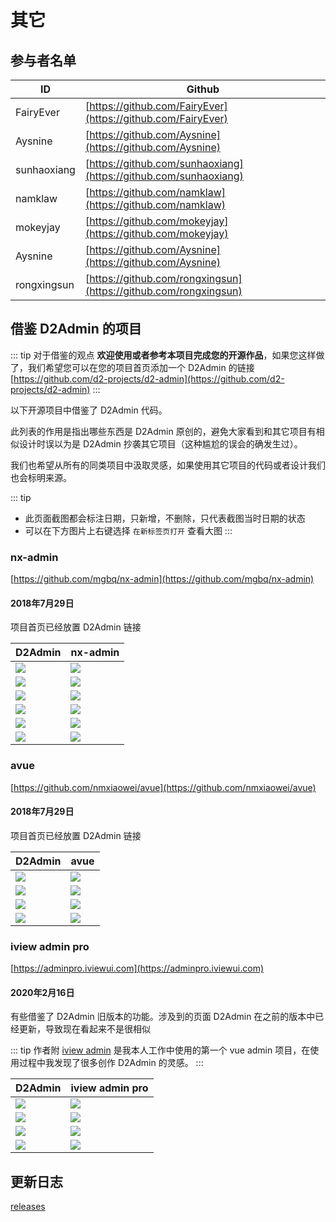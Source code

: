 # 其它

## 参与者名单

| ID | Github |
| --- | --- |
| FairyEver | [https://github.com/FairyEver](https://github.com/FairyEver) |
| Aysnine | [https://github.com/Aysnine](https://github.com/Aysnine) |
| sunhaoxiang | [https://github.com/sunhaoxiang](https://github.com/sunhaoxiang) |
| namklaw | [https://github.com/namklaw](https://github.com/namklaw) |
| mokeyjay | [https://github.com/mokeyjay](https://github.com/mokeyjay) |
| Aysnine | [https://github.com/Aysnine](https://github.com/Aysnine) |
| rongxingsun | [https://github.com/rongxingsun](https://github.com/rongxingsun) |

## 借鉴 D2Admin 的项目

::: tip 对于借鉴的观点
**欢迎使用或者参考本项目完成您的开源作品**，如果您这样做了，我们希望您可以在您的项目首页添加一个 D2Admin 的链接 [https://github.com/d2-projects/d2-admin](https://github.com/d2-projects/d2-admin)
:::

以下开源项目中借鉴了 D2Admin 代码。

此列表的作用是指出哪些东西是 D2Admin 原创的，避免大家看到和其它项目有相似设计时误以为是 D2Admin 抄袭其它项目（这种尴尬的误会的确发生过）。

我们也希望从所有的同类项目中汲取灵感，如果使用其它项目的代码或者设计我们也会标明来源。

::: tip
* 此页面截图都会标注日期，只新增，不删除，只代表截图当时日期的状态
* 可以在下方图片上右键选择 `在新标签页打开` 查看大图
:::

### nx-admin

[https://github.com/mgbq/nx-admin](https://github.com/mgbq/nx-admin)

#### 2018年7月29日

项目首页已经放置 D2Admin 链接

| D2Admin | nx-admin |
| --- | --- |
| ![](https://cdn.d2.pub/files/image-hosting/20180727103812.png) | ![](https://cdn.d2.pub/files/image-hosting/20180727103329.png) |
| ![](https://cdn.d2.pub/files/image-hosting/20180727103923.png) | ![](https://cdn.d2.pub/files/image-hosting/20180727103931.png) |
| ![](https://cdn.d2.pub/files/image-hosting/20180727104208.png) | ![](https://cdn.d2.pub/files/image-hosting/20180727104213.png) |
| ![](https://cdn.d2.pub/files/image-hosting/20180727104225.png) | ![](https://cdn.d2.pub/files/image-hosting/20180727104232.png) |
| ![](https://cdn.d2.pub/files/image-hosting/20180727104240.png) | ![](https://cdn.d2.pub/files/image-hosting/20180727104245.png) |
| ![](https://cdn.d2.pub/files/image-hosting/20180729104137.png) | ![](https://cdn.d2.pub/files/image-hosting/20180729104152.png) |

### avue

[https://github.com/nmxiaowei/avue](https://github.com/nmxiaowei/avue)

#### 2018年7月29日

项目首页已经放置 D2Admin 链接

| D2Admin | avue |
| --- | --- |
| ![](https://cdn.d2.pub/files/image-hosting/20180729105741.png) | ![](https://cdn.d2.pub/files/image-hosting/20180729105748.png) |
| ![](https://cdn.d2.pub/files/image-hosting/20180729110207.png) | ![](https://cdn.d2.pub/files/image-hosting/20180729110231.png) |
| ![](https://cdn.d2.pub/files/image-hosting/20180729105822.png) | ![](https://cdn.d2.pub/files/image-hosting/20180729105839.png) |
| ![](https://cdn.d2.pub/files/image-hosting/20180729105855.png) | ![](https://cdn.d2.pub/files/image-hosting/20180729105908.png) |

### iview admin pro

[https://adminpro.iviewui.com](https://adminpro.iviewui.com)

#### 2020年2月16日

有些借鉴了 D2Admin 旧版本的功能。涉及到的页面 D2Admin 在之前的版本中已经更新，导致现在看起来不是很相似

::: tip 作者附
[iview admin](https://github.com/iview/iview-admin) 是我本人工作中使用的第一个 vue admin 项目，在使用过程中我发现了很多创作 D2Admin 的灵感。
:::

| D2Admin | iview admin pro |
| --- | --- |
| ![](https://cdn.d2.pub/files/image-hosting/20200216120623.png) | ![](https://cdn.d2.pub/files/image-hosting/20200216122138.png) |
| ![](https://cdn.d2.pub/files/image-hosting/20200216120820.png) | ![](https://cdn.d2.pub/files/image-hosting/20200216122213.png) |
| ![](https://cdn.d2.pub/files/image-hosting/20200216120801.png) | ![](https://cdn.d2.pub/files/image-hosting/20200216122243.png) |
| ![](https://cdn.d2.pub/files/image-hosting/20200216120735.png) | ![](https://cdn.d2.pub/files/image-hosting/20200216122303.png) |

## 更新日志

[releases](https://github.com/d2-projects/d2-admin/releases)